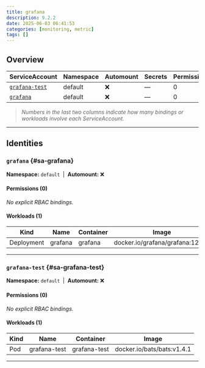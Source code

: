 ```yaml
---
title: grafana
description: 9.2.2
date: 2025-06-03 06:41:53
categories: [monitoring, metric]
tags: []
---
```


## Overview

|ServiceAccount|Namespace|Automount|Secrets|Permissions|Workloads|
|---|---|---|---|---|---|
|[`grafana-test`](#sa-grafana-test)|default|❌|—|0|1|
|[`grafana`](#sa-grafana)|default|❌|—|0|1|


> *Numbers in the last two columns indicate how many bindings or workloads involve each ServiceAccount.*

---

## Identities

### `grafana` {#sa-grafana}
**Namespace:** `default` &nbsp;|&nbsp; **Automount:** ❌

#### Permissions (0)
_No explicit RBAC bindings._

#### Workloads (1)
|Kind|Name|Container|Image|
|---|---|---|---|
|Deployment|grafana|grafana|docker.io/grafana/grafana:12.0.1|

---

### `grafana-test` {#sa-grafana-test}
**Namespace:** `default` &nbsp;|&nbsp; **Automount:** ❌

#### Permissions (0)
_No explicit RBAC bindings._

#### Workloads (1)
|Kind|Name|Container|Image|
|---|---|---|---|
|Pod|grafana-test|grafana-test|docker.io/bats/bats:v1.4.1|

---

